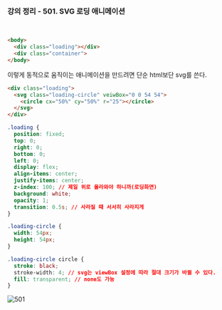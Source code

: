 ### 강의 정리 - 501. SVG 로딩 애니메이션

<br>

```html
<body>
  <div class="loading"></div>
  <div class="container">
</body>
```

이렇게 동적으로 움직이는 애니메이션을 만드려면 단순 html보단 svg를 쓴다.

```html
<div class="loading">
  <svg class="loading-circle" veiwBox="0 0 54 54">
    <circle cx="50%" cy="50%" r="25"></circle>
  </svg>
</div>
```

```css
.loading {
  position: fixed;
  top: 0;
  right: 0;
  bottom: 0;
  left: 0;
  display: flex;
  align-items: center;
  justify-items: center;
  z-index: 100; // 제일 위로 올라와야 하니까(로딩화면)
  background: white;
  opacity: 1;
  transition: 0.5s; // 사라질 때 서서히 사라지게
}

.loading-circle {
  width: 54px;
  height: 54px;
}

.loading-circle circle {
  stroke: black;
  stroke-width: 4; // svg는 viewBox 설정에 따라 절대 크기가 바뀔 수 있다.
  fill: transparent; // none도 가능
}
```

![501](https://user-images.githubusercontent.com/75867748/103980056-76965100-51c2-11eb-9837-c33df062e4ce.png)

<br />
